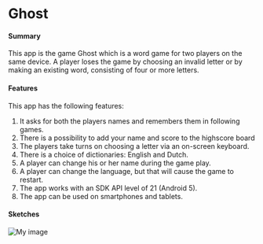 # Ghost

#### Summary
This app is the game Ghost which is a word game for two players on the same device. A player loses the game by choosing an invalid letter or by making an existing word, consisting of four or more letters.

#### Features
This app has the following features:

1.  It asks for both the players names and remembers them in following games.
2.  There is a possibility to add your name and score to the highscore board
3.  The players take turns on choosing a letter via an on-screen keyboard. 
4.  There is a choice of dictionaries: English and Dutch.
5.  A player can change his or her name during the game play.
6.  A player can change the language, but that will cause the game to restart.
6.  The app works with an SDK API level of 21 (Android 5).
7.  The app can be used on smartphones and tablets.

#### Sketches

![My image](chpbrijs/app-studio/tree/master/Ghost/doc/IMAG1028.jpg)



